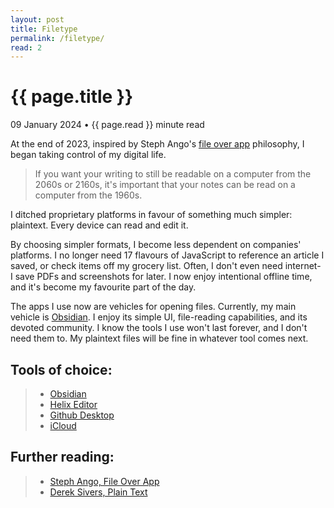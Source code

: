 ```yaml
---
layout: post
title: Filetype
permalink: /filetype/
read: 2
---
```


{{ page.title }}
================
<p class="meta">09 January 2024 &bull; {{ page.read }} minute read</p>

At the end of 2023, inspired by Steph Ango's [file over app](https://stephango.com/file-over-app) philosophy, I began taking control of my digital life.

> If you want your writing to still be readable on a computer from the 2060s or 2160s, it's important that your notes can be read on a computer from the 1960s.

I ditched proprietary platforms in favour of something much simpler: plaintext. Every device can read and edit it.

By choosing simpler formats, I become less dependent on companies' platforms. I no longer need 17 flavours of JavaScript to reference an article I saved, or check items off my grocery list. Often, I don't even need internet- I save PDFs and screenshots for later. I now enjoy intentional offline time, and it's become my favourite part of the day.

The apps I use now are vehicles for opening files. Currently, my main vehicle is [Obsidian](https://obsidian.md). I enjoy its simple UI, file-reading capabilities, and its devoted community. I know the tools I use won't last forever, and I don't need them to. My plaintext files will be fine in whatever tool comes next.

## Tools of choice:
> - [Obsidian](https://obsidian.md)
> - [Helix Editor](https://helix-editor.com)
> - [Github Desktop](https://desktop.github.com)
> - [iCloud](https://www.icloud.com)

## Further reading:
> - [Steph Ango, File Over App](https://stephango.com/file-over-app)
> - [Derek Sivers, Plain Text](https://sive.rs/plaintext)